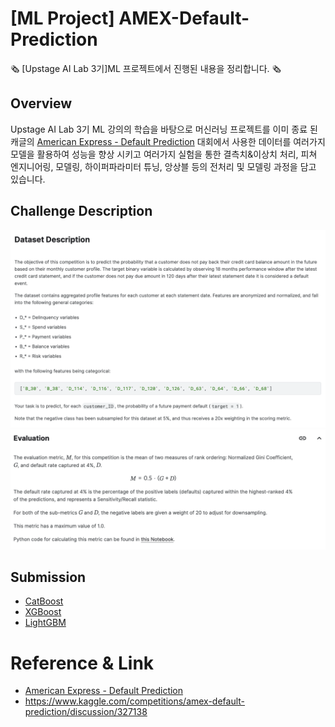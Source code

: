# [ML Project] AMEX-Default-Prediction
🗞️ [Upstage AI Lab 3기]ML 프로젝트에서 진행된 내용을 정리합니다. 🗞️

## Overview
Upstage AI Lab 3기 ML 강의의 학습을 바탕으로 머신러닝 프로젝트를 이미 종료 된 캐글의 [American Express - Default Prediction](https://www.kaggle.com/competitions/amex-default-prediction) 대회에서 사용한 데이터를 여러가지 모델을 활용하여 성능을 향상 시키고 여러가지 실험을 통한 결측치&이상치 처리, 피쳐 엔지니어링, 모델링, 하이퍼파라미터 튜닝, 앙상블 등의 전처리 및 모델링 과정을 담고 있습니다.

## Challenge Description
<img src="https://github.com/SUNGMYEONGGI/image/blob/main/Amex-Description.png?raw=true" width="900">
<img src="https://github.com/SUNGMYEONGGI/image/blob/main/AMEX-Evaluaion-Metrix.png?raw=true" width="900">

## Submission
- [CatBoost](https://github.com/SUNGMYEONGGI/ML-project-to-fastcampus/tree/main/CatBoost)
- [XGBoost](https://github.com/SUNGMYEONGGI/ML-project-to-fastcampus/tree/main/XGBoost)
- [LightGBM](https://github.com/SUNGMYEONGGI/ML-project-to-fastcampus/tree/main/LGBM)

# Reference & Link
- [American Express - Default Prediction](https://www.kaggle.com/competitions/amex-default-prediction)
- https://www.kaggle.com/competitions/amex-default-prediction/discussion/327138